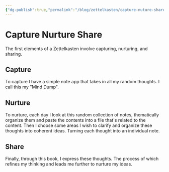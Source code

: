 ```yaml
---
{"dg-publish":true,"permalink":"/blog/zettelkasten/capture-nuture-share/","updated":"2025-08-26T19:46:35.471+01:00"}
---
```


# Capture Nurture Share
The first elements of a Zettelkasten involve capturing, nurturing, and sharing.

##  Capture
To capture I have a simple note app that takes in all my random thoughts.
I call this my "Mind Dump".
## Nurture
To nurture, each day I look at this random collection of notes, thematically organize them and paste the contents into a file that's related to the content.
Then I choose some areas I wish to clarify and organize these thoughts into coherent ideas.
Turning each thought into an individual note.
## Share
Finally, through this book, I express these thoughts.
The process of which refines my thinking and leads me further to nurture my ideas.

